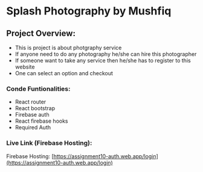 # Splash Photography by Mushfiq
## Project Overview:

- This is project is about photgraphy service
- If anyone need to do any photography he/she can hire this photographer
- If someone want to take any service then he/she has to register to this website
- One can select an option and checkout

### Conde Funtionalities:
- React router
- React bootstrap
- Firebase auth
- React firebase hooks
- Required Auth

### Live Link (Firebase Hosting):

Firebase Hosting: [https://assignment10-auth.web.app/login](https://assignment10-auth.web.app/login)